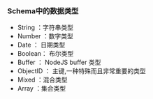 ### Schema中的数据类型
- String ：字符串类型
- Number ：数字类型
- Date ： 日期类型
- Boolean： 布尔类型
- Buffer ： NodeJS buffer 类型
- ObjectID ： 主键,一种特殊而且非常重要的类型
- Mixed ：混合类型
- Array ：集合类型
